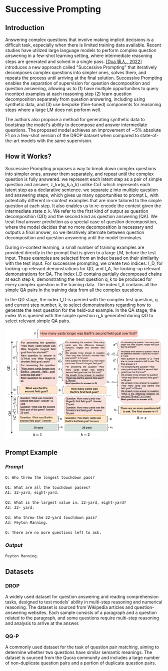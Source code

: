 # **Successive Prompting**

## Introduction

Answering complex questions that involve making implicit decisions is a difficult task, especially when there is limited training data available. Recent studies have utilized large language models to perform complex question answering in a few-shot learning setting, where intermediate reasoning steps are generated and solved in a single pass. [[Dua 等人., 2022]](https://arxiv.org/abs/2212.04092) introduces a new approach called "Successive Prompting" that iteratively decomposes complex questions into simpler ones, solves them, and repeats the process until arriving at the final solution. Successive Prompting enables the separation of supervision for question decomposition and question answering, allowing us to (1) have multiple opportunities to query incontext examples at each reasoning step (2) learn question decomposition separately from question answering, including using synthetic data, and (3) use bespoke (fine-tuned) components for reasoning steps where a large LM does not perform well.

The authors also propose a method for generating synthetic data to bootstrap the model's ability to decompose and answer intermediate questions. The proposed model achieves an improvement of ∼5% absolute F1 on a few-shot version of the DROP dataset when compared to state-of-the-art models with the same supervision.

## How it Works?

Successive Prompting proposes a way to break down complex questions into simpler ones, answer them separately, and repeat until the complex question is fully answered. we represent each latent step as a pair of simple question and answer, z_k=(q_k,a_k) unlike CoT which represents each latent step as a declarative sentence. we separate z into multiple question and answering steps, which gives us many opportunities to prompt L, with potentially different in-context examples that are more tailored to the simple question at each step. It also enables us to re-encode the context given the intermediate state z_k. We refer to the first kind of output as question decomposition (QD) and the second kind as question answering (QA). We treat final answer prediction as a special case of question decomposition, where the model decides that no more decomposition is necessary and outputs a final answer, so we iteratively alternate between question decomposition and question answering until the model terminates.

During in-context learning, a small number of training examples are provided directly in the prompt that is given to a large LM, before the test input. These examples are selected from an index based on their similarity with the test input. For successive prompting, we create two indices: I_D, for looking-up relevant demonstrations for QD, and I_A, for looking-up relevant demonstrations for QA. The index I_D contains partially decomposed chains at each step k, demonstrating the next question q_k to be produced for every complex question in the training data. The index I_A contains all the simple QA pairs in the training data from all the complex questions.

In the QD stage, the index I_D is queried with the complex test question, q and current step number, k, to select demonstrations regarding how to generate the next question for the held-out example. In the QA stage, the index IA is queried with the simple question q_k generated during QD to select relevant simple QA pairs.

![](pictures\1.png)



## Prompt Example

### *Prompt*

```
Q: Who threw the longest touchdown pass?

Q1: What are all the touchdown passes?
A1: 22-yard, eight-yard.

Q2: What is the largest value in: 22-yard, eight-yard?
A2: 22- yard.

Q3: Who threw the 22-yard touchdown pass?
A3: Peyton Manning.

Q: There are no more questions left to ask.
```

### *Output* 

```
Peyton Manning.
```

## Datasets

### DROP
 A widely used dataset for question answering and reading comprehension tasks, designed to test models' ability in multi-step reasoning and numerical reasoning. The dataset is sourced from Wikipedia articles and question-answering websites. Each sample consists of a paragraph and a question related to the paragraph, and some questions require multi-step reasoning and analysis to arrive at the answer.

### QQ-P
A commonly used dataset for the task of question pair matching, aiming to determine whether two questions have similar semantic meanings. The dataset is sourced from the Quora community and includes a large number of non-duplicate question pairs and a portion of duplicate question pairs.










